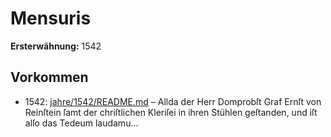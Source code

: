 # Mensuris

**Ersterwähnung:** 1542

## Vorkommen
- 1542: [jahre/1542/README.md](../jahre/1542/README.md) – Allda der Herr Domprobſt Graf
Ernſt von Reinſtein ſamt der chriſtlichen Kleriſei in ihren
Stühlen geſtanden, und iſt alſo das Tedeum laudamu...
